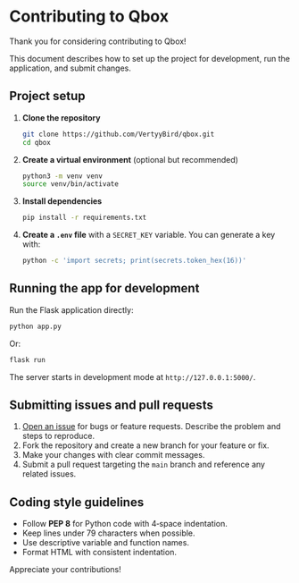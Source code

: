 # Contributing to Qbox

Thank you for considering contributing to Qbox!

This document describes how to set up the project for development, run the application, and submit changes.

## Project setup

1. **Clone the repository**
   ```bash
   git clone https://github.com/VertyyBird/qbox.git
   cd qbox
   ```
2. **Create a virtual environment** (optional but recommended)
   ```bash
   python3 -m venv venv
   source venv/bin/activate
   ```
3. **Install dependencies**
   ```bash
   pip install -r requirements.txt
   ```
4. **Create a `.env` file** with a `SECRET_KEY` variable. You can generate a key with:
   ```bash
   python -c 'import secrets; print(secrets.token_hex(16))'
   ```

## Running the app for development

Run the Flask application directly:
```bash
python app.py
```

Or:
```bash
flask run
```

The server starts in development mode at `http://127.0.0.1:5000/`.

## Submitting issues and pull requests

1. [Open an issue](https://github.com/VertyyBird/qbox/issues) for bugs or feature requests. Describe the problem and steps to reproduce.
2. Fork the repository and create a new branch for your feature or fix.
3. Make your changes with clear commit messages.
4. Submit a pull request targeting the `main` branch and reference any related issues.

## Coding style guidelines

- Follow **PEP 8** for Python code with 4‑space indentation.
- Keep lines under 79 characters when possible.
- Use descriptive variable and function names.
- Format HTML with consistent indentation.

Appreciate your contributions!
